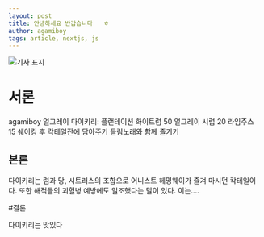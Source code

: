 ```yaml
---
layout: post
title: 안녕하세요 반갑습니다   ㅎ
author: agamiboy
tags: article, nextjs, js
---
```

![기사 표지](https://agamiboy.github.io/images/20231006/01.jpg)
# 서론

agamiboy 얼그레이 다이키리: 플랜테이션 화이트럼 50 얼그레이 시럽 20 라임주스 15 쉐이킹 후 칵테일잔에 담아주기
돌림노래와 함께 즐기기

## 본론

다이키리는 럼과 당, 시트러스의 조합으로 어니스트 헤밍웨이가 즐겨 마시던 칵테일이다.
또한 해적들의 괴혈병 예방에도 일조했다는 말이 있다. 이는....

#결론

다이키리는 맛있다


